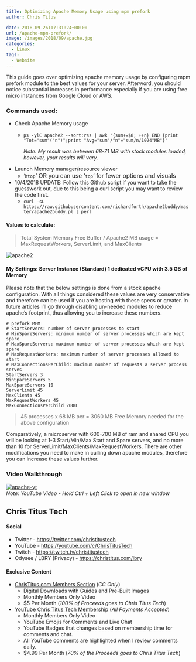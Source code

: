 ```yaml
---
title: Optimizing Apache Memory Usage using mpm prefork
author: Chris Titus

date: 2018-09-26T17:31:24+00:00
url: /apache-mpm-prefork/
image: /images/2018/09/apache.jpg
categories:
  - Linux
tags:
  - Website
---
```

This guide goes over optimizing apache memory usage by configuring mpm prefork module to the best values for your server. Afterword, you should notice substantial increases in performance especially if you are using free micro instances from Google Cloud or AWS.<!--more-->

### Commands used:

  * Check Apache Memory usage 
      * `ps -ylC apache2 --sort:rss | awk '{sum+=$8; ++n} END {print "Tot="sum"("n")";print "Avg="sum"/"n"="sum/n/1024"MB"}'`
  
        _Note: My result was between 68-71 MB with stock modules loaded, however, your results will vary._ 
  * Launch Memory manager/resource viewer 
      * &#8216;`htop`<span style="font-size: 1rem;">&#8216; OR you can use &#8216;</span>`top`<span style="font-size: 1rem;">&#8216; for fewer options and visuals</span>
  * 10/4/2018 UPDATE: Follow this Github script if you want to take the guesswork out, due to this being a curl script you may want to review the code first. 
      * `curl -sL https://raw.githubusercontent.com/richardforth/apache2buddy/master/apache2buddy.pl | perl`

#### Values to calculate:

> Total System Memory Free Buffer / Apache2 MB usage = MaxRequestWorkers, ServerLimit, and MaxClients

![apache2](/images/2018/09/apache2.png)

#### My Settings: Server Instance (Standard) 1 dedicated vCPU with 3.5 GB of Memory

Please note that the below settings is done from a stock apache configuration. With all things considered these values are very conservative and therefore can be used if you are hosting with these specs or greater. In future articles I&#8217;ll go through disabling un-needed modules to reduce apache&#8217;s footprint, thus allowing you to increase these numbers.

```
# prefork MPM
# StartServers: number of server processes to start
# MinSpareServers: minimum number of server processes which are kept spare
# MaxSpareServers: maximum number of server processes which are kept spare
# MaxRequestWorkers: maximum number of server processes allowed to start
# MaxConnectionsPerChild: maximum number of requests a server process serves
StartServers 3
MinSpareServers 5
MaxSpareServers 10
ServerLimit 45
MaxClients 45
MaxRequestWorkers 45
MaxConnectionsPerChild 2000
```
> 45 processes x 68 MB per = 3060 MB Free Memory needed for the above configuration

Comparatively, a microserver with 600-700 MB of ram and shared CPU you will be looking at 1-3 Start/Min/Max Start and Spare servers, and no more than 10 for ServerLimit/MaxClients/MaxRequestWorkers. There are other modifications you need to make in culling down apache modules, therefore you can increase these values further.

### Video Walkthrough

[![apache-yt](https://img.youtube.com/vi/uGugeHVEeiU/0.jpg)](https://www.youtube.com/watch?v=uGugeHVEeiU)  
_Note: YouTube Video - Hold Ctrl + Left Click to open in new window_

## Chris Titus Tech

#### Social

- Twitter - <https://twitter.com/christitustech>
- YouTube - <https://youtube.com/c/ChrisTitusTech>
- Twitch - <https://twitch.tv/christitustech>
- Odysee / LBRY (Privacy) - <https://christitus.com/lbry>

#### Exclusive Content

- [ChrisTitus.com Members Section][1] (_CC Only_)
  - Digital Downloads with Guides and Pre-Built Images
  - Monthly Members Only Video
  - $5 Per Month (_100% of Proceeds goes to Chris Titus Tech_)
- [YouTube Chris Titus Tech Membership][2] (_All Payments Accepted_)
  - Monthly Members Only Video
  - YouTube Emojis for Comments and Live Chat
  - YouTube Badges that changes based on membership time for comments and chat.
  - All YouTube comments are highlighted when I review comments daily. 
  - $4.99 Per Month (_70% of the Proceeds goes to Chris Titus Tech_)

 [1]: https://portal.christitus.com
 [2]: https://christitus.com/join